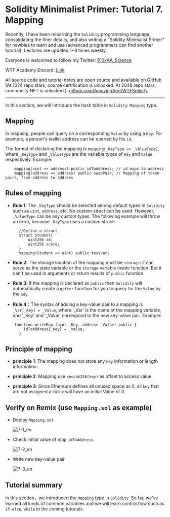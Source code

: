 # Solidity Minimalist Primer: Tutorial 7. Mapping

Recently, I have been relearning the `Solidity` programming language, consolidating the finer details, and also writing a "Solidity Minimalist Primer" for newbies to learn and use (advanced programmers can find another tutorial). Lectures are updated 1~3 times weekly. 

Everyone is welcomed to follow my Twitter: [@0xAA_Science](https://twitter.com/0xAA_Science)

WTF Academy Discord: [Link](https://discord.gg/5akcruXrsk)

All source code and tutorial notes are open source and available on GitHub (At 1024 repo stars, course certification is unlocked. At 2048 repo stars, community NFT is unlocked.): [github.com/AmazingAng/WTFSolidity](https://github.com/AmazingAng/WTFSolidity)

-----

In this section, we will introduce the hash table in `Solidity`: `Mapping` type.

## Mapping
In mapping, people can query on a corresponding `Value` by using a `Key`. For example, a person's wallet address can be queried by his `id`.

The format of declaring the mapping is `mapping(_KeyType => _ValueType)`, where `_KeyType` and `_ValueType` are the variable types of `Key` and `Value` respectively. Example:

```solidity
    mapping(uint => address) public idToAddress; // id maps to address
    mapping(address => address) public swapPair; // Mapping of token pairs, from address to address
```

## Rules of mapping

- **Rule 1**: The `_KeyType` should be selected among default types in `Solidity` such as ` uint `, `address`, etc. No custom struct can be used. However, `_ValueType` can be any custom types. The following example will throw an error, because `_KeyType` uses a custom struct:
```solidity
      //Define a struct
      struct Student{
          uint256 id;
          uint256 score;
      }
      mapping(Student => uint) public testVar;
```
- **Rule 2**: The storage location of the mapping must be `storage`: it can serve as the state variable or the `storage` variable inside function. But it can't be used in arguments or return results of `public` function.

- **Rule 3**: If the mapping is declared as `public` then `Solidity` will automatically create a `getter` function for you to query for the `Value` by the `Key`.

- **Rule 4**：The syntax of adding a key-value pair to a mapping is `_Var[_Key] = _Value`, where '_Var' is the name of the mapping variable, and '_Key' and '_Value' correspond to the new key-value pair. Example:
```solidity
    function writeMap (uint _Key, address _Value) public {
        idToAddress[_Key] = _Value;
      }
```
## Principle of mapping
- **principle 1**: The mapping does not store any `key` information or length information.

- **principle 2**: Mapping use `keccak256(key)` as offset to access value.

- **principle 3**: Since Ethereum defines all unused space as 0, all `key` that are not assigned a `Value` will have an initial Value of 0.

## Verify on Remix (use `Mapping.sol` as example)

- Deploy `Mapping.sol`

    ![7-1_en](./img/7-1_en.png)

- Check initial value of map `idToAddress`.

    ![7-2_en](./img/7-2_en.png)

- Write new key-value pair

    ![7-3_en](./img/7-3_en.png)


## Tutorial summary

In this section，we introduced the `Mapping` type in `Solidity`. So far, we've learned all kinds of common variables and we will learn control flow such as `if-else`, `while` in the coming tutorials.
